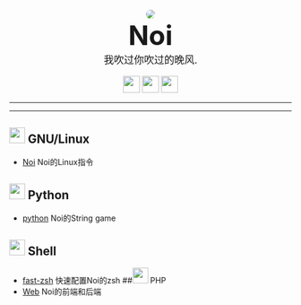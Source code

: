 <!DOCTYPE html>
<body>
<br>
<div align="center">
        <img src="http://q2.qlogo.cn/headimg_dl?dst_uin=928401297&spec=4" style="border-radius: 250%">
<br>
                <b><font size="12">Noi</font></b><br>
                <font size="4">我吹过你吹过的晚风.</font>
<br>
<br>
    <img src="https://img.shields.io/badge/python-%233776AB.svg?&style=for-the-badge&logo=python&logoColor=white" height="30" >
    <img src="https://img.shields.io/badge/Shell-%233776AB.svg?&style=for-the-badge&logo=shell&logoColor=white" height="30">
    <img src="https://img.shields.io/badge/HTML-%233776AB.svg?&style=for-the-badge&logo=HTML&logoColor=white" height="30">
</div>
</body>

----
---
<!DOCTYPE html>

## <img src="https://simpleicons.org/icons/linux.svg" width="28" /> GNU/Linux
- [Noi](https://github.com/Noi-q/Noi) Noi的Linux指令
## <img src="https://simpleicons.org/icons/python.svg" width="28" /> Python
- [python](https://github.com/Noi-q/python) Noi的String game
## <img src="https://simpleicons.org/icons/shell.svg" width="28" /> Shell
- [fast-zsh](https://github.com/Noi-q/fast-zsh) 快速配置Noi的zsh
##<img src="https://simpleicons.org/icons/php.svg" width="28" /> PHP
- [Web](https://github.com/Noi-q/Web) Noi的前端和后端